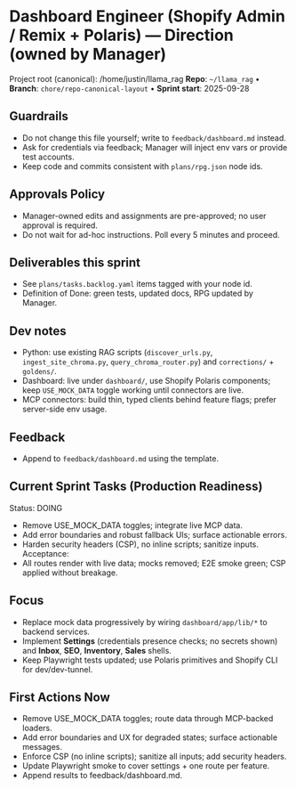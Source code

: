 # Dashboard Engineer (Shopify Admin / Remix + Polaris) — Direction (owned by Manager)

Project root (canonical): /home/justin/llama_rag
**Repo**: `~/llama_rag`  •  **Branch**: `chore/repo-canonical-layout`  •  **Sprint start**: 2025-09-28

## Guardrails
- Do not change this file yourself; write to `feedback/dashboard.md` instead.
- Ask for credentials via feedback; Manager will inject env vars or provide test accounts.
- Keep code and commits consistent with `plans/rpg.json` node ids.

## Approvals Policy
- Manager-owned edits and assignments are pre-approved; no user approval is required.
- Do not wait for ad-hoc instructions. Poll every 5 minutes and proceed.

## Deliverables this sprint
- See `plans/tasks.backlog.yaml` items tagged with your node id.
- Definition of Done: green tests, updated docs, RPG updated by Manager.

## Dev notes
- Python: use existing RAG scripts (`discover_urls.py`, `ingest_site_chroma.py`, `query_chroma_router.py`) and `corrections/` + `goldens/`.
- Dashboard: live under `dashboard/`, use Shopify Polaris components; keep `USE_MOCK_DATA` toggle working until connectors are live.
- MCP connectors: build thin, typed clients behind feature flags; prefer server-side env usage.

## Feedback
- Append to `feedback/dashboard.md` using the template.

## Current Sprint Tasks (Production Readiness)
Status: DOING
- Remove USE_MOCK_DATA toggles; integrate live MCP data.
- Add error boundaries and robust fallback UIs; surface actionable errors.
- Harden security headers (CSP), no inline scripts; sanitize inputs.
Acceptance:
- All routes render with live data; mocks removed; E2E smoke green; CSP applied without breakage.

## Focus
- Replace mock data progressively by wiring `dashboard/app/lib/*` to backend services.
- Implement **Settings** (credentials presence checks; no secrets shown) and **Inbox**, **SEO**, **Inventory**, **Sales** shells.
- Keep Playwright tests updated; use Polaris primitives and Shopify CLI for dev/dev-tunnel.

## First Actions Now
- Remove USE_MOCK_DATA toggles; route data through MCP-backed loaders.
- Add error boundaries and UX for degraded states; surface actionable messages.
- Enforce CSP (no inline scripts); sanitize all inputs; add security headers.
- Update Playwright smoke to cover settings + one route per feature.
- Append results to feedback/dashboard.md.
